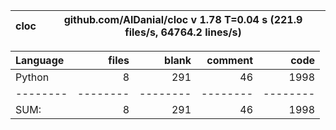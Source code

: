 cloc|github.com/AlDanial/cloc v 1.78  T=0.04 s (221.9 files/s, 64764.2 lines/s)
--- | ---

Language|files|blank|comment|code
:-------|-------:|-------:|-------:|-------:
Python|8|291|46|1998
--------|--------|--------|--------|--------
SUM:|8|291|46|1998
